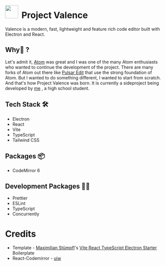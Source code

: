 # <img src="https://github.com/ProjectValence/.github/blob/main/logo.ico" width="42" height="42" style="margin-bottom: -7px; margin-right: 4px"/> **Project Valence**

Valence is a modern, fast, lightweight and feature rich code editor built with Electron and React. 

## Why:thinking: ?
Let's admit it, [Atom](https://github.blog/2022-06-08-sunsetting-atom/) was great and I was one of the many Atom enthusiasts who wanted to continue the development of the 
project. There are many forks of Atom out there like [Pulsar Edit](https://pulsar-edit.dev) that use the strong foundation of Atom. But I wanted to do something different, 
I wanted to start from scratch. And that's how Project Valence was born. It is currently a sideproject being developed by [me](https://github.com/anantnrg)
, a high school student.

## Tech Stack :hammer_and_wrench:
* Electron
* React
* Vite
* TypeScript
* Tailwind CSS

## Packages :package:
- CodeMirror 6

## Development Packages :technologist:
- Prettier
- ESLint 
- TypeScript
- Concurrently

# Credits
- Template - [Maximilian Stümpfl](https://www.github.com/maxstue)'s [Vite React TypeScript Electron Starter](https://www.github.com/maxstue/vite-reactts-electron-starter) Boilerplate
- React-Codemirror - [uiw](https://www.github.com/uiwjs)
